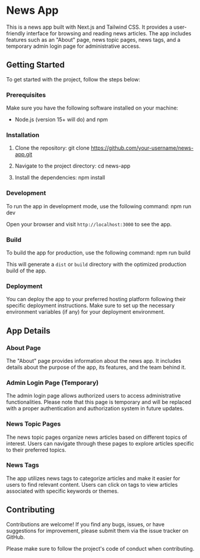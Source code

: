 # News App

This is a news app built with Next.js and Tailwind CSS. It provides a user-friendly interface for browsing and reading news articles. The app includes features such as an "About" page, news topic pages, news tags, and a temporary admin login page for administrative access.

## Getting Started

To get started with the project, follow the steps below:

### Prerequisites

Make sure you have the following software installed on your machine:

-   Node.js (version 15+ will do) and npm

### Installation

1. Clone the repository:
   git clone https://github.com/your-username/news-app.git

2. Navigate to the project directory:
   cd news-app

3. Install the dependencies:
   npm install

### Development

To run the app in development mode, use the following command:
npm run dev

Open your browser and visit `http://localhost:3000` to see the app.

### Build

To build the app for production, use the following command:
npm run build

This will generate a `dist` or `build` directory with the optimized production build of the app.

### Deployment

You can deploy the app to your preferred hosting platform following their specific deployment instructions. Make sure to set up the necessary environment variables (if any) for your deployment environment.

## App Details

### About Page

The "About" page provides information about the news app. It includes details about the purpose of the app, its features, and the team behind it.

### Admin Login Page (Temporary)

The admin login page allows authorized users to access administrative functionalities. Please note that this page is temporary and will be replaced with a proper authentication and authorization system in future updates.

### News Topic Pages

The news topic pages organize news articles based on different topics of interest. Users can navigate through these pages to explore articles specific to their preferred topics.

### News Tags

The app utilizes news tags to categorize articles and make it easier for users to find relevant content. Users can click on tags to view articles associated with specific keywords or themes.

## Contributing

Contributions are welcome! If you find any bugs, issues, or have suggestions for improvement, please submit them via the issue tracker on GitHub.

Please make sure to follow the project's code of conduct when contributing.
